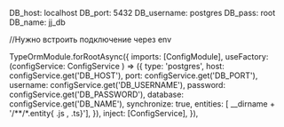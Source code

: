 DB_host: localhost
DB_port: 5432
DB_username: postgres
DB_pass: root
DB_name: jj_db

//Нужно встроить подключение через env

 TypeOrmModule.forRootAsync({
      imports: [ConfigModule],
      useFactory: (configService: ConfigService ) => ({
          type: 'postgres',
          host: configService.get('DB_HOST'),
          port: configService.get('DB_PORT'),
          username: configService.get('DB_USERNAME'),
          password: configService.get('DB_PASSWORD'),
          database: configService.get('DB_NAME'),
          synchronize: true,
          entities: [ __dirname + '/**/*.entity{ .js , .ts}'],
      }),
      inject: [ConfigService],
    }),